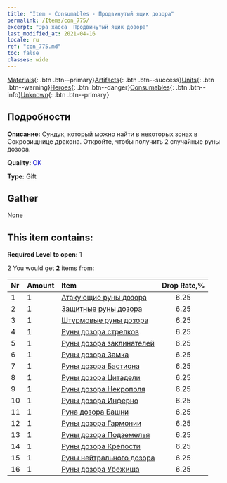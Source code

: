 ```yaml
---
title: "Item - Consumables - Продвинутый ящик дозора"
permalink: /Items/con_775/
excerpt: "Эра хаоса  Продвинутый ящик дозора"
last_modified_at: 2021-04-16
locale: ru
ref: "con_775.md"
toc: false
classes: wide
---
```

 [Materials](/ru/Items/){: .btn .btn--primary}[Artifacts](/ru/Items/Artifacts/){: .btn .btn--success}[Units](/ru/Items/Units/){: .btn .btn--warning}[Heroes](/ru/Items/Heroes/){: .btn .btn--danger}[Consumables](/ru/Items/Consumables/){: .btn .btn--info}[Unknown](/ru/Items/Unknown/){: .btn .btn--primary}

## Подробности
 **Описание:** Сундук, который можно найти в некоторых зонах в Сокровищнице дракона. Откройте, чтобы получить 2 случайные руны дозора.

 **Quality:** <span style="color: #0000CD">OK</span>

 **Type:** Gift

## Gather

  None

## This item contains:

 **Required Level to open:** 1

 2 You would get **2** items  from:

  | Nr | Amount |     Item    | Drop Rate,% |
  |:---|:-------|:------------|:---------:|
  | 1 | 1 | [Атакующие руны дозора](/ru/Items/con_734/) | 6.25 | 
  | 2 | 1 | [Защитные руны дозора](/ru/Items/con_739/) | 6.25 | 
  | 3 | 1 | [Штурмовые руны дозора](/ru/Items/con_741/) | 6.25 | 
  | 4 | 1 | [Руны дозора стрелков](/ru/Items/con_742/) | 6.25 | 
  | 5 | 1 | [Руны дозора заклинателей](/ru/Items/con_746/) | 6.25 | 
  | 6 | 1 | [Руны дозора Замка](/ru/Items/con_752/) | 6.25 | 
  | 7 | 1 | [Руны дозора Бастиона](/ru/Items/con_753/) | 6.25 | 
  | 8 | 1 | [Руны дозора Цитадели](/ru/Items/con_754/) | 6.25 | 
  | 9 | 1 | [Руны дозора Некрополя](/ru/Items/con_755/) | 6.25 | 
  | 10 | 1 | [Руны дозора Инферно](/ru/Items/con_777/) | 6.25 | 
  | 11 | 1 | [Руна дозора Башни](/ru/Items/con_785/) | 6.25 | 
  | 12 | 1 | [Руны дозора Гармонии](/ru/Items/con_791/) | 6.25 | 
  | 13 | 1 | [Руны дозора Подземелья](/ru/Items/con_792/) | 6.25 | 
  | 14 | 1 | [Руны дозора Крепости](/ru/Items/con_818/) | 6.25 | 
  | 15 | 1 | [Руны нейтрального дозора](/ru/Items/con_869/) | 6.25 | 
  | 16 | 1 | [Руны дозора Убежища](/ru/Items/con_868/) | 6.25 | 
